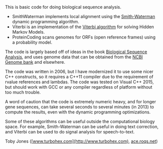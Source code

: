 This is basic code for doing biological sequence analysis.

* SmithWaterman implements local alignment using the
[Smith-Waterman](http://en.wikipedia.org/wiki/Smith%E2%80%93Waterman_algorithm)
dynamic programming algorithm.
* Viterbi is an implementation of the
[Viterbi algorithm](http://en.wikipedia.org/wiki/Viterbi_algorithm)
for solving Hidden Markov Models.
* ProteinCoding scans genomes for ORFs \(open reference frames\) using
a probability model.

The code is largely based off of ideas in the book
[Biological Sequence Analysis](http://amzn.to/odfdWC), and uses genome data
that can be obtained from the
[NCBI Genome bank](http://www.ncbi.nlm.nih.gov/genome) and elsewhere.

The code was written in 2006, but I have modernized it to use some nicer
C++ constructs, so it requires a C++11 compiler due to the requirement
of rvalue references and lambdas. The code was tested on Visual C++ 2015,
but should work with GCC or any compiler regardless of platform without
too much trouble.

A word of caution that the code is extremely numeric heavy, and for longer
gene sequences, can take several seconds to several minutes (in 2013) to
compute the results, even with the dynamic programming optimizations.

Some of these algorithms can be useful outside the computational biology
space. For example, Smith-Waterman can be useful in doing text correction,
and Viterbi can be used to do signal analysis for speech-to-text.

Toby Jones \([www.turbohex.com](http://www.turbohex.com), [ace.roqs.net](http://ace.roqs.net)\)


